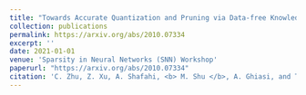 ```yaml
---
title: "Towards Accurate Quantization and Pruning via Data-free Knowledge Transfer."
collection: publications
permalink: https://arxiv.org/abs/2010.07334
excerpt: ''
date: 2021-01-01
venue: 'Sparsity in Neural Networks (SNN) Workshop'
paperurl: "https://arxiv.org/abs/2010.07334"
citation: 'C. Zhu, Z. Xu, A. Shafahi, <b> M. Shu </b>, A. Ghiasi, and T. Goldstein, SNN (Workshop), 2021'
---
```


